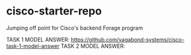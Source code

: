 # cisco-starter-repo
Jumping off point for Cisco's backend Forage program

TASK 1 MODEL ANSWER:
https://github.com/vagabond-systems/cisco-task-1-model-answer
TASK 2 MODEL ANSWER:
